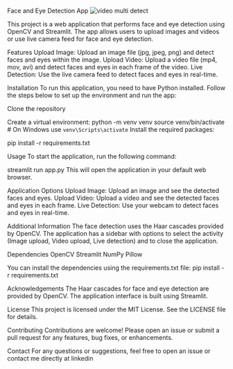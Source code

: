 Face and Eye Detection App
![video multi detect](https://github.com/OtiEdema/deploy/assets/71005527/9d1372ba-7f8c-455d-b6cc-c54cd52cd769)


This project is a web application that performs face and eye detection using OpenCV and Streamlit. The app allows users to upload images and videos or use live camera feed for face and eye detection.

Features
Upload Image: Upload an image file (jpg, jpeg, png) and detect faces and eyes within the image.
Upload Video: Upload a video file (mp4, mov, avi) and detect faces and eyes in each frame of the video.
Live Detection: Use the live camera feed to detect faces and eyes in real-time.

Installation
To run this application, you need to have Python installed. Follow the steps below to set up the environment and run the app:

Clone the repository

Create a virtual environment:
python -m venv venv
source venv/bin/activate   # On Windows use `venv\Scripts\activate`
Install the required packages:

pip install -r requirements.txt

Usage
To start the application, run the following command:

streamlit run app.py
This will open the application in your default web browser.

Application Options
Upload Image: Upload an image and see the detected faces and eyes.
Upload Video: Upload a video and see the detected faces and eyes in each frame.
Live Detection: Use your webcam to detect faces and eyes in real-time.

Additional Information
The face detection uses the Haar cascades provided by OpenCV.
The application has a sidebar with options to select the activity (Image upload, Video upload, Live detection) and to close the application.

Dependencies
OpenCV
Streamlit
NumPy
Pillow

You can install the dependencies using the requirements.txt file:
pip install -r requirements.txt

Acknowledgements
The Haar cascades for face and eye detection are provided by OpenCV.
The application interface is built using Streamlit.

License
This project is licensed under the MIT License. See the LICENSE file for details.

Contributing
Contributions are welcome! Please open an issue or submit a pull request for any features, bug fixes, or enhancements.

Contact
For any questions or suggestions, feel free to open an issue or contact me directly at linkedin

